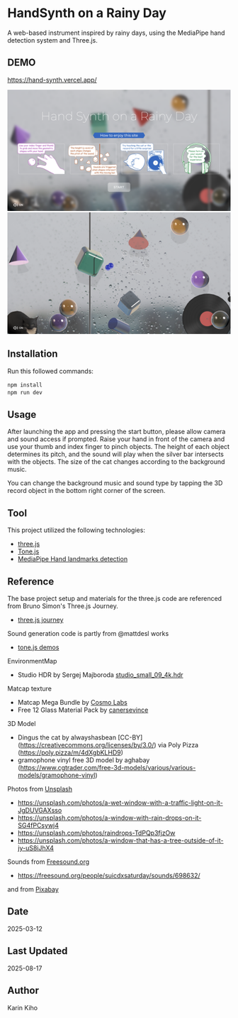 # HandSynth on a Rainy Day

A web-based instrument inspired by rainy days, using the MediaPipe hand detection system and Three.js.

## DEMO
https://hand-synth.vercel.app/

![スクリーンショット](./Screenshot1.png)
![スクリーンショット2](./Screenshot2.png)

## Installation

Run this followed commands:

```bash
npm install
npm run dev
```

## Usage

After launching the app and pressing the start button, please allow camera and sound access if prompted. Raise your hand in front of the camera and use your thumb and index finger to pinch objects. The height of each object determines its pitch, and the sound will play when the silver bar intersects with the objects. The size of the cat changes according to the background music.

You can change the background music and sound type by tapping the 3D record object in the bottom right corner of the screen.

## Tool

This project utilized the following technologies:
- [three.js](https://threejs.org/)
- [Tone.js](https://tonejs.github.io/)
- [MediaPipe Hand landmarks detection](https://ai.google.dev/edge/mediapipe/solutions/vision/hand_landmarker)

## Reference

The base project setup and materials for the three.js code are referenced from Bruno Simon's Three.js Journey.
- [three.js journey](https://threejs-journey.com/)

Sound generation code is partly from @mattdesl works
- [tone.js demos](https://tone-demos.glitch.me/)

EnvironmentMap
- Studio HDR by Sergej Majboroda
[studio_small_09_4k.hdr](https://polyhaven.com/a/studio_small_09)

Matcap texture
- Matcap Mega Bundle by [Cosmo Labs](https://cosmolabs.lemonsqueezy.com/)
- Free 12 Glass Material Pack by [canersevince](https://app.spline.design/community/file/9ca633b3-2554-431a-a786-6779be138cad) 

3D Model
- Dingus the cat by alwayshasbean [CC-BY] (https://creativecommons.org/licenses/by/3.0/) via Poly Pizza (https://poly.pizza/m/4dXgbKLHD9)
- gramophone vinyl free 3D model by aghabay (https://www.cgtrader.com/free-3d-models/various/various-models/gramophone-vinyl)

Photos from [Unsplash](https://unsplash.com/)


- https://unsplash.com/photos/a-wet-window-with-a-traffic-light-on-it-JgDUVGAXsso
- https://unsplash.com/photos/a-window-with-rain-drops-on-it-SG4fPCsywj4
- https://unsplash.com/photos/raindrops-TdPQp3fjzOw
- https://unsplash.com/photos/a-window-that-has-a-tree-outside-of-it-jy-uS8iJhX4

Sounds from [Freesound.org](https://freesound.org/)
- https://freesound.org/people/suicdxsaturday/sounds/698632/

and from [Pixabay](https://pixabay.com/)

## Date
2025-03-12

## Last Updated
2025-08-17

## Author
Karin Kiho